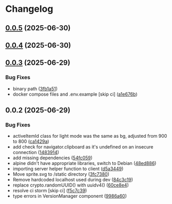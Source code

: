 # Changelog

## [0.0.5](https://github.com/gdluxx/gdluxx/compare/v0.0.4...v0.0.5) (2025-06-30)

## [0.0.4](https://github.com/gdluxx/gdluxx/compare/v0.0.3...v0.0.4) (2025-06-30)

## [0.0.3](https://github.com/gdluxx/gdluxx/compare/v0.0.2...v0.0.3) (2025-06-29)


### Bug Fixes

* binary path ([3fb1a51](https://github.com/gdluxx/gdluxx/commit/3fb1a519a2434831237f6ed17f0d451bf35c950a))
* docker compose files and .env.example [skip ci] ([a1e676b](https://github.com/gdluxx/gdluxx/commit/a1e676b9fbbe2794bd5a493a26a950906000803c))

## 0.0.2 (2025-06-29)


### Bug Fixes

* activeItemId class for light mode was the same as bg, adjusted from 900 to 800 ([ca1429a](https://github.com/gdluxx/gdluxx/commit/ca1429abe5cc12aea789bd94db280268ca013722))
* add check for navigator.clipboard as it's undefined on an insecure connection ([1483914](https://github.com/gdluxx/gdluxx/commit/14839144a495f504a715734c7b868c527a183d84))
* add missing dependencies ([54fc059](https://github.com/gdluxx/gdluxx/commit/54fc059e6c9c7538443d4cd72795868a686605b9))
* alpine didn't have appropriate libraries, switch to Debian ([48ed886](https://github.com/gdluxx/gdluxx/commit/48ed886591c7aa12a4ac5b2e2cf52e40c22c9b43))
* importing server helper function to client ([d5a3449](https://github.com/gdluxx/gdluxx/commit/d5a3449934e28d0feb6fccda123644371691f1a2))
* Move sprite.svg to /static directory ([3fc7380](https://github.com/gdluxx/gdluxx/commit/3fc7380a830a19361a240a1611eeda4bcdbd3670))
* Remove hardcoded localhost used during dev ([84c3c19](https://github.com/gdluxx/gdluxx/commit/84c3c19cfc9fc05c7054aa534d0c88abda3ff50a))
* replace crypto.randomUUID() with uuidv4() ([60ce8e4](https://github.com/gdluxx/gdluxx/commit/60ce8e4e7fde14b9724c7f667e6e79ad07f25cf7))
* resolve ci storm [skip ci] ([f5c7c39](https://github.com/gdluxx/gdluxx/commit/f5c7c39c92a4e42bcf590088fa6ddaad2be2ba4e))
* type errors in VersionManager component ([9986a60](https://github.com/gdluxx/gdluxx/commit/9986a60546fe8f6222b9f90452e9139f5fd649af))

